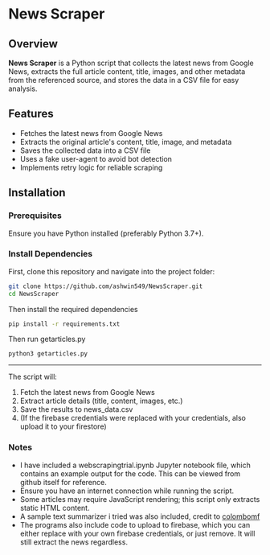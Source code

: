 # News Scraper  

## Overview  
**News Scraper** is a Python script that collects the latest news from Google News, extracts the full article content, title, images, and other metadata from the referenced source, and stores the data in a CSV file for easy analysis.  

## Features  
- Fetches the latest news from Google News  
- Extracts the original article's content, title, image, and metadata  
- Saves the collected data into a CSV file  
- Uses a fake user-agent to avoid bot detection  
- Implements retry logic for reliable scraping  

## Installation  

### Prerequisites  
Ensure you have Python installed (preferably Python 3.7+).  

### Install Dependencies  
First, clone this repository and navigate into the project folder:  

```bash
git clone https://github.com/ashwin549/NewsScraper.git
cd NewsScraper
```
Then install the required dependencies

```bash
pip install -r requirements.txt
```
Then run getarticles.py

```bash
python3 getarticles.py
```
---

The script will:

1. Fetch the latest news from Google News
2. Extract article details (title, content, images, etc.)
3. Save the results to news_data.csv
4. (If the firebase credentials were replaced with your credentials, also upload it to your firestore)

### Notes
- I have included a webscrapingtrial.ipynb Jupyter notebook file, which contains an example output for the code. This can be viewed from github itself for reference.
- Ensure you have an internet connection while running the script.
- Some articles may require JavaScript rendering; this script only extracts static HTML content.
- A sample text summarizer i tried was also included, credit to [colombomf](https://github.com/colombomf/text-summarizer)
- The programs also include code to upload to firebase, which you can either replace with your own firebase credentials, or just remove. It will still extract the news regardless.


